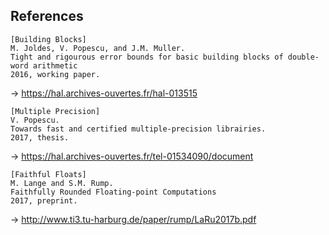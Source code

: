 ## References


```
[Building Blocks]
M. Joldes, V. Popescu, and J.M. Muller.
Tight and rigourous error bounds for basic building blocks of double-word arithmetic
2016, working paper.
```
&rarr;  https://hal.archives-ouvertes.fr/hal-013515      
```
[Multiple Precision]
V. Popescu.
Towards fast and certified multiple-precision librairies.
2017, thesis.
```
&rarr;  https://hal.archives-ouvertes.fr/tel-01534090/document      

```
[Faithful Floats]
M. Lange and S.M. Rump.
Faithfully Rounded Floating-point Computations
2017, preprint.
```
&rarr;  http://www.ti3.tu-harburg.de/paper/rump/LaRu2017b.pdf      

